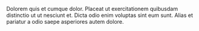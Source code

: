 Dolorem quis et cumque dolor. Placeat ut exercitationem quibusdam distinctio ut ut nesciunt et. Dicta odio enim voluptas sint eum sunt. Alias et pariatur a odio saepe asperiores autem dolore.